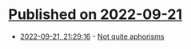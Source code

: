 # [Published on 2022-09-21](index.md)

* [2022-09-21, 21:29:16](https://lobste.rs/s/feonds/not_quite_aphorisms) - [Not quite aphorisms](https://www.datagubbe.se/short/)
